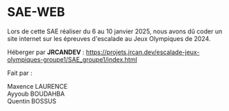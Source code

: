 # SAE-WEB 

Lors de cette SAE réaliser du 6 au 10 janvier 2025, nous avons dû coder un site internet sur les épreuves d'escalade au Jeux Olympiques de 2024.

Héberger par **JRCANDEV** : https://projets.jrcan.dev/escalade-jeux-olympiques-groupe1/SAE_groupe1/index.html

Fait par :

Maxence LAURENCE  
Ayyoub BOUDAHBA  
Quentin BOSSUS  
